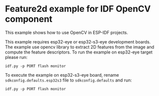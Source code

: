 # Feature2d example for IDF OpenCV component

This example shows how to use OpenCV in ESP-IDF projects.

This example requires esp32-eye or esp32-s3-eye development boards. The example use opencv library to extract 
2D features from the image and compute the feature descriptors.
To run the example on esp32-eye target please run:

```
idf.py -p PORT flash monitor
```

To execute the example on esp32-s3-eye board, rename `sdkconfig.defaults.esp32s3` file to `sdkconfig.defaults` and run:

```
idf.py -p PORT flash monitor
```
